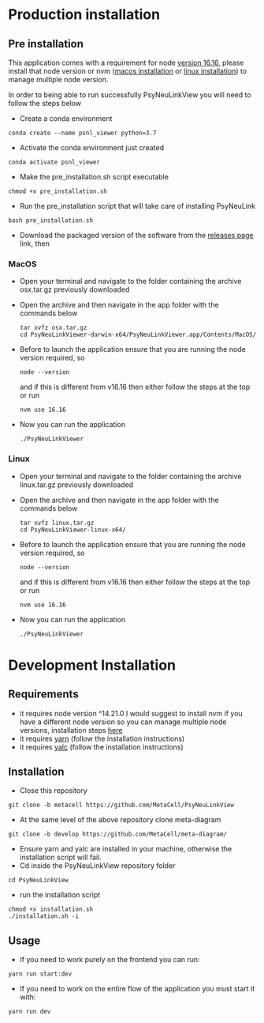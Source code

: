 # Production installation

## Pre installation

This application comes with a requirement for node [version 16.16](https://nodejs.org/en/blog/release/v16.16.0), please install that node version or nvm ([macos installation](https://aws.plainenglish.io/how-to-install-nvm-on-a-mac-8c1e9d1adc17) or [linux installation](https://tecadmin.net/how-to-install-nvm-on-ubuntu-20-04/)) to manage multiple node version.

In order to being able to run successfully PsyNeuLinkView you will need to follow the steps below

- Create a conda environment

```
conda create --name psnl_viewer python=3.7
```

* Activate the conda environment just created

```
conda activate psnl_viewer
```

* Make the pre_installation.sh script executable

```
chmod +x pre_installation.sh
```

* Run the pre_installation script that will take care of installing PsyNeuLink

```
bash pre_installation.sh
```

* Download the packaged version of the software from the [releases page](https://github.com/MetaCell/PsyNeuLinkView/releases) link, then

### MacOS

* Open your terminal and navigate to the folder containing the archive osx.tar.gz previously downloaded

* Open the archive and then navigate in the app folder with the commands below

  ```
  tar xvfz osx.tar.gz
  cd PsyNeuLinkViewer-darwin-x64/PsyNeuLinkViewer.app/Contents/MacOS/
  ```

* Before to launch the application ensure that you are running the node version required, so

  ```
  node --version
  ```

  and if this is different from v16.16 then either follow the steps at the top or run

  ```
  nvm use 16.16
  ```

* Now you can run the application

  ```
  ./PsyNeuLinkViewer
  ```

### Linux

* Open your terminal and navigate to the folder containing the archive linux.tar.gz previously downloaded

* Open the archive and then navigate in the app folder with the commands below

  ```
  tar xvfz linux.tar.gz
  cd PsyNeuLinkViewer-linux-x64/
  ```

* Before to launch the application ensure that you are running the node version required, so

  ```
  node --version
  ```

  and if this is different from v16.16 then either follow the steps at the top or run

  ```
  nvm use 16.16
  ```

* Now you can run the application

  ```
  ./PsyNeuLinkViewer
  ```


# Development Installation

## Requirements

- it requires node version ^14.21.0
  I would suggest to install nvm if you have a different node version so you can manage multiple node versions, installation steps [here](https://www.freecodecamp.org/news/node-version-manager-nvm-install-guide/)
- it requires [yarn](https://classic.yarnpkg.com/lang/en/docs/install/#debian-stable) (follow the installation instructions)
- it requires [yalc](https://www.npmjs.com/package/yalc) (follow the installation instructions)

## Installation

- Close this repository

```
git clone -b metacell https://github.com/MetaCell/PsyNeuLinkView
```

- At the same level of the above repository clone meta-diagram

```
git clone -b develop https://github.com/MetaCell/meta-diagram/
```

- Ensure yarn and yalc are installed in your machine, otherwise the installation script will fail.
- Cd inside the PsyNeuLinkView repository folder

```
cd PsyNeuLinkView
```

- run the installation script

```
chmod +x installation.sh
./installation.sh -i
```

## Usage

- If you need to work purely on the frontend you can run:

```
yarn run start:dev
```

- If you need to work on the entire flow of the application you must start it with:

```
yarn run dev
```
